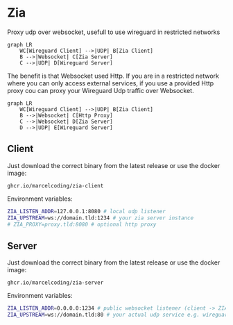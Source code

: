 # Zia

Proxy udp over websocket, usefull to use wireguard in restricted networks

```mermaid
graph LR
    WC[Wireguard Client] -->|UDP| B[Zia Client]
    B -->|Websocket| C[Zia Server]
    C -->|UDP| D[Wireguard Server]
```

The benefit is that Websocket used Http. If you are in a restricted network where you can only access external services, if you use a provided Http proxy cou can proxy your Wireguard Udp traffic over Websocket. 

```mermaid
graph LR
    WC[Wireguard Client] -->|UDP| B[Zia Client]
    B -->|Websocket| C[Http Proxy]
    C -->|Websocket| D[Zia Server]
    D -->|UDP| E[Wireguard Server]
```

## Client

Just download the correct binary from the latest release or use the docker image:
```
ghcr.io/marcelcoding/zia-client
```

Environment variables:
```bash
ZIA_LISTEN_ADDR=127.0.0.1:8080 # local udp listener
ZIA_UPSTREAM=ws://domain.tld:1234 # your zia server instance
# ZIA_PROXY=proxy.tld:8080 # optional http proxy
```

## Server

Just download the correct binary from the latest release or use the docker image:
```
ghcr.io/marcelcoding/zia-server
```

Environment variables:
```bash
ZIA_LISTEN_ADDR=0.0.0.0:1234 # public websocket listener (client -> ZIA_UPSTREAM)
ZIA_UPSTREAM=ws://domain.tld:80 # your actual udp service e.g. wireguard listener
```
